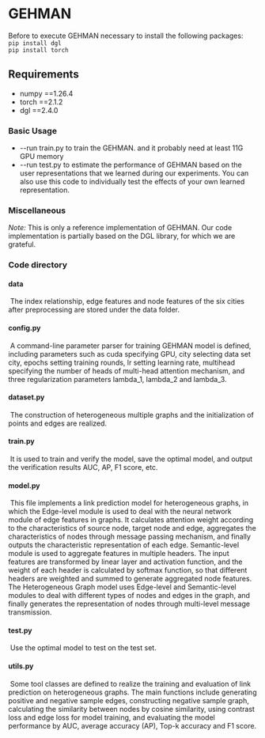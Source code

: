# GEHMAN
Before to execute GEHMAN necessary to install the following packages:
<br/>
``pip install dgl``
<br/>
``pip install torch``
<br/>

## Requirements

- numpy ==1.26.4
- torch ==2.1.2
- dgl ==2.4.0

### Basic Usage

- --run  train.py to train the GEHMAN. and it probably need at least 11G GPU memory 
- --run  test.py to estimate the performance of GEHMAN based on the user representations that we learned during our experiments. You can also use this code to individually test the effects of your own learned representation.

### Miscellaneous

*Note:* This is only a reference implementation of GEHMAN. Our code implementation is partially based on the DGL library, for which we are grateful.

### Code directory

#### data

​	The index relationship, edge features and node features of the six cities after preprocessing are stored under the data folder.

#### config.py     

​	A command-line parameter parser for training GEHMAN model is defined, including parameters such as cuda specifying GPU, city selecting data set city, epochs setting training rounds, lr setting learning rate, multihead specifying the number of heads of multi-head attention mechanism, and three regularization parameters lambda_1, lambda_2 and lambda_3.

#### dataset.py   

​	The construction of heterogeneous multiple graphs and the initialization of points and edges are realized.

#### train.py       

​	It is used to train and verify the model, save the optimal model, and output the verification results AUC, AP, F1 score, etc.

#### model.py    

​  This file implements a link prediction model for heterogeneous graphs, in which the Edge-level module is used to deal with the neural network module of edge features in graphs. It calculates attention weight according to the characteristics of source node, target node and edge, aggregates the characteristics of nodes through message passing mechanism, and finally outputs the characteristic representation of each edge. Semantic-level module is used to aggregate features in multiple headers. The input features are transformed by linear layer and activation function, and the weight of each header is calculated by softmax function, so that different headers are weighted and summed to generate aggregated node features. The Heterogeneous Graph model uses Edge-level and Semantic-level modules to deal with different types of nodes and edges in the graph, and finally generates the representation of nodes through multi-level message transmission.

#### test.py      

​	Use the optimal model to test on the test set.

#### utils.py    

​	Some tool classes are defined to realize the training and evaluation of link prediction on heterogeneous graphs. The main functions include generating positive and negative sample edges, constructing negative sample graph, calculating the similarity between nodes by cosine similarity, using contrast loss and edge loss for model training, and evaluating the model performance by AUC, average accuracy (AP), Top-k accuracy and F1 score.
